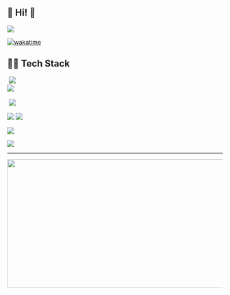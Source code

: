 

<!--
**ruukr8080/ruukr8080** is a ✨ _special_ ✨ repository because its `README.md` (this file) appears on your GitHub profile.

Here are some ideas to get you started:

- 🔭 I’m currently working on ...
- 🌱 I’m currently learning ...
- 👯 I’m looking to collaborate on ...
- 🤔 I’m looking for help with ...
- 💬 Ask me about ...
- 📫 How to reach me: ...
- 😄 Pronouns: ...
- ⚡ Fun fact: ...
-->
## 🌱 Hi! 🌱



[![](https://camo.githubusercontent.com/6c10b23792ce42b867a9558ab867c7b0e89cc9b2e73cc2854445c26261416593/68747470733a2f2f696d672e736869656c64732e696f2f62616467652f546953746f72792d3030303030303f7374796c653d666c61742d737175617265266c6f676f3d546973746f7279266c6f676f436f6c6f723d7768697465)](https://ruukr8082.tistory.com/)


[![wakatime](https://wakatime.com/badge/user/ebd2b175-f4a4-4518-8bd6-1857080e291b.svg)](https://wakatime.com/@ebd2b175-f4a4-4518-8bd6-1857080e291b)

  

## 👩‍💻 Tech Stack

[](https://github.com/kseenyoung/kseenyoung?tab=readme-ov-file#-tech-stack)

 [![](https://camo.githubusercontent.com/3a0d0c2b05a9f7fd71d98f824304e0dbde99f17561508145591939756cc28172/68747470733a2f2f696d672e736869656c64732e696f2f62616467652f4a4156412d3030373339363f7374796c653d666c61742d737175617265266c6f676f3d4a415641266c6f676f436f6c6f723d7768697465)](https://camo.githubusercontent.com/3a0d0c2b05a9f7fd71d98f824304e0dbde99f17561508145591939756cc28172/68747470733a2f2f696d672e736869656c64732e696f2f62616467652f4a4156412d3030373339363f7374796c653d666c61742d737175617265266c6f676f3d4a415641266c6f676f436f6c6f723d7768697465)   
[![](https://camo.githubusercontent.com/9f928b5741d38b7c49e0e111bde8e3e99f1be403b5c340fdb7e2228e818687b3/68747470733a2f2f696d672e736869656c64732e696f2f62616467652f537072696e67426f6f742d3644423333463f7374796c653d666c61742d737175617265266c6f676f3d537072696e67266c6f676f436f6c6f723d7768697465)](https://camo.githubusercontent.com/9f928b5741d38b7c49e0e111bde8e3e99f1be403b5c340fdb7e2228e818687b3/68747470733a2f2f696d672e736869656c64732e696f2f62616467652f537072696e67426f6f742d3644423333463f7374796c653d666c61742d737175617265266c6f676f3d537072696e67266c6f676f436f6c6f723d7768697465) 


 [![](https://camo.githubusercontent.com/0efa8fcd6f09597585ca1b0acbd5f64e77cae7c209143ae65eb517374df7daeb/68747470733a2f2f696d672e736869656c64732e696f2f62616467652f6d7973716c2d3434373941313f7374796c653d666c61742d737175617265266c6f676f3d6d7973716c266c6f676f436f6c6f723d7768697465)](https://camo.githubusercontent.com/0efa8fcd6f09597585ca1b0acbd5f64e77cae7c209143ae65eb517374df7daeb/68747470733a2f2f696d672e736869656c64732e696f2f62616467652f6d7973716c2d3434373941313f7374796c653d666c61742d737175617265266c6f676f3d6d7973716c266c6f676f436f6c6f723d7768697465)   
  
[![](https://camo.githubusercontent.com/73b945cf4e964d7f10a4d8ebf0cdcdb710f350c86dfdae3ba4f8d65105aa5efc/68747470733a2f2f696d672e736869656c64732e696f2f62616467652f4769742d4630353033323f7374796c653d666c61742d737175617265266c6f676f3d476974266c6f676f436f6c6f723d7768697465)](https://camo.githubusercontent.com/73b945cf4e964d7f10a4d8ebf0cdcdb710f350c86dfdae3ba4f8d65105aa5efc/68747470733a2f2f696d672e736869656c64732e696f2f62616467652f4769742d4630353033323f7374796c653d666c61742d737175617265266c6f676f3d476974266c6f676f436f6c6f723d7768697465) [![](https://camo.githubusercontent.com/56fc134fd021c1444d08daffee29f9103929444985da247c2c55b56a35bf3064/68747470733a2f2f696d672e736869656c64732e696f2f62616467652f4769746875622d3138313731373f7374796c653d666c61742d737175617265266c6f676f3d476974687562266c6f676f436f6c6f723d7768697465)](https://camo.githubusercontent.com/56fc134fd021c1444d08daffee29f9103929444985da247c2c55b56a35bf3064/68747470733a2f2f696d672e736869656c64732e696f2f62616467652f4769746875622d3138313731373f7374796c653d666c61742d737175617265266c6f676f3d476974687562266c6f676f436f6c6f723d7768697465)  


[![](https://camo.githubusercontent.com/f4c674f40b757ef742f1977d749186a177ce184255e4510c78045042c260d52f/68747470733a2f2f696d672e736869656c64732e696f2f62616467652f5562756e74752d4539353432303f7374796c653d666c61742d737175617265266c6f676f3d5562756e7475266c6f676f436f6c6f723d7768697465)](https://camo.githubusercontent.com/f4c674f40b757ef742f1977d749186a177ce184255e4510c78045042c260d52f/68747470733a2f2f696d672e736869656c64732e696f2f62616467652f5562756e74752d4539353432303f7374796c653d666c61742d737175617265266c6f676f3d5562756e7475266c6f676f436f6c6f723d7768697465)  


[![](https://camo.githubusercontent.com/c010cb160699613d7e1408cda30f82ccbcc31154db9becef21d999484d41ba2a/68747470733a2f2f696d672e736869656c64732e696f2f62616467652f4157532d2532334646393930302e7376673f7374796c653d666c61742d737175617265266c6f676f3d616d617a6f6e2d617773266c6f676f436f6c6f723d7768697465)](https://camo.githubusercontent.com/c010cb160699613d7e1408cda30f82ccbcc31154db9becef21d999484d41ba2a/68747470733a2f2f696d672e736869656c64732e696f2f62616467652f4157532d2532334646393930302e7376673f7374796c653d666c61742d737175617265266c6f676f3d616d617a6f6e2d617773266c6f676f436f6c6f723d7768697465)

---

<div>
<img
  src="https://render.gitanimals.org/farms/ruukr8080"
  width="1000"
  height="300"
/>
</div>
